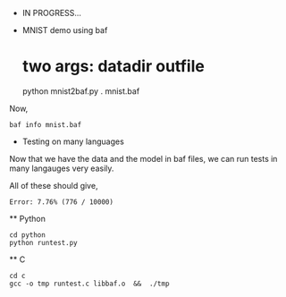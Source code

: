 
* IN PROGRESS...

* MNIST demo using baf

    # two args: datadir outfile
    python mnist2baf.py . mnist.baf

Now, 

    baf info mnist.baf


* Testing on many languages

Now that we have the data and the model in baf files,
we can run tests in many langauges very easily.

All of these should give,

    Error: 7.76% (776 / 10000)

** Python

    cd python
    python runtest.py

** C

    cd c
    gcc -o tmp runtest.c libbaf.o  &&  ./tmp

